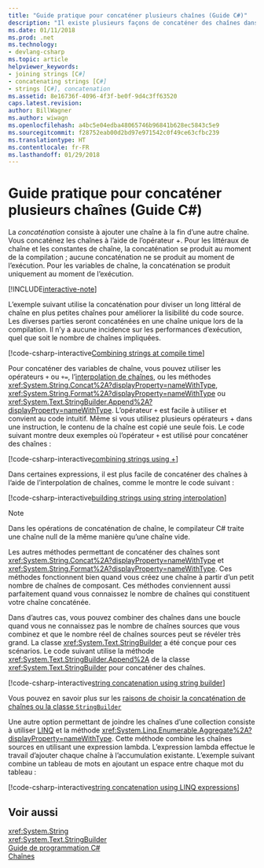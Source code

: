 ```yaml
---
title: "Guide pratique pour concaténer plusieurs chaînes (Guide C#)"
description: "Il existe plusieurs façons de concaténer des chaînes dans C#. Découvrez les options et les raisons de les choisir."
ms.date: 01/11/2018
ms.prod: .net
ms.technology:
- devlang-csharp
ms.topic: article
helpviewer_keywords:
- joining strings [C#]
- concatenating strings [C#]
- strings [C#], concatenation
ms.assetid: 8e16736f-4096-4f3f-be0f-9d4c3ff63520
caps.latest.revision: 
author: BillWagner
ms.author: wiwagn
ms.openlocfilehash: a4bc5e04edba48065746b96841b628ec5843c5e9
ms.sourcegitcommit: f28752eab00d2bd97e971542c0f49ce63cfbc239
ms.translationtype: HT
ms.contentlocale: fr-FR
ms.lasthandoff: 01/29/2018
---
```

# <a name="how-to-concatenate-multiple-strings-c-guide"></a>Guide pratique pour concaténer plusieurs chaînes (Guide C#)

La *concaténation* consiste à ajouter une chaîne à la fin d’une autre chaîne. Vous concaténez les chaînes à l’aide de l’opérateur +. Pour les littéraux de chaîne et les constantes de chaîne, la concaténation se produit au moment de la compilation ; aucune concaténation ne se produit au moment de l’exécution. Pour les variables de chaîne, la concaténation se produit uniquement au moment de l’exécution.

[!INCLUDE[interactive-note](~/includes/csharp-interactive-note.md)]

L’exemple suivant utilise la concaténation pour diviser un long littéral de chaîne en plus petites chaînes pour améliorer la lisibilité du code source. Les diverses parties seront concaténées en une chaîne unique lors de la compilation. Il n’y a aucune incidence sur les performances d’exécution, quel que soit le nombre de chaînes impliquées.  
  
 [!code-csharp-interactive[Combining strings at compile time](../../../samples/snippets/csharp/how-to/strings/Concatenate.cs#1)]  
  

Pour concaténer des variables de chaîne, vous pouvez utiliser les opérateurs `+` ou `+=`, l’[interpolation de chaînes](../tutorials/string-interpolation.md), ou les méthodes <xref:System.String.Concat%2A?displayProperty=nameWithType>, <xref:System.String.Format%2A?displayProperty=nameWithType> ou <xref:System.Text.StringBuilder.Append%2A?displayProperty=nameWithType>. L’opérateur `+` est facile à utiliser et convient au code intuitif. Même si vous utilisez plusieurs opérateurs + dans une instruction, le contenu de la chaîne est copié une seule fois. Le code suivant montre deux exemples où l’opérateur `+` est utilisé pour concaténer des chaînes :

[!code-csharp-interactive[combining strings using +](../../../samples/snippets/csharp/how-to/strings/Concatenate.cs#2)]  

Dans certaines expressions, il est plus facile de concaténer des chaînes à l’aide de l’interpolation de chaînes, comme le montre le code suivant :
  
[!code-csharp-interactive[building strings using string interpolation](../../../samples/snippets/csharp/how-to/strings/Concatenate.cs#3)]  
  
> [!NOTE]
>  Dans les opérations de concaténation de chaîne, le compilateur C# traite une chaîne null de la même manière qu’une chaîne vide.

Les autres méthodes permettant de concaténer des chaînes sont <xref:System.String.Concat%2A?displayProperty=nameWithType> et <xref:System.String.Format%2A?displayProperty=nameWithType>. Ces méthodes fonctionnent bien quand vous créez une chaîne à partir d’un petit nombre de chaînes de composant. Ces méthodes conviennent aussi parfaitement quand vous connaissez le nombre de chaînes qui constituent votre chaîne concaténée.

Dans d’autres cas, vous pouvez combiner des chaînes dans une boucle quand vous ne connaissez pas le nombre de chaînes sources que vous combinez et que le nombre réel de chaînes sources peut se révéler très grand. La classe <xref:System.Text.StringBuilder> a été conçue pour ces scénarios. Le code suivant utilise la méthode <xref:System.Text.StringBuilder.Append%2A> de la classe <xref:System.Text.StringBuilder> pour concaténer des chaînes.  
  
[!code-csharp-interactive[string concatenation using string builder](../../../samples/snippets/csharp/how-to/strings/Concatenate.cs#4)]  

Vous pouvez en savoir plus sur les [raisons de choisir la concaténation de chaînes ou la classe `StringBuilder`](xref:System.Text.StringBuilder#StringAndSB)

Une autre option permettant de joindre les chaînes d’une collection consiste à utiliser [LINQ](../programming-guide/concepts/linq/index.md) et la méthode <xref:System.Linq.Enumerable.Aggregate%2A?displayProperty=nameWithType>. Cette méthode combine les chaînes sources en utilisant une expression lambda. L’expression lambda effectue le travail d’ajouter chaque chaîne à l’accumulation existante. L’exemple suivant combine un tableau de mots en ajoutant un espace entre chaque mot du tableau :

[!code-csharp-interactive[string concatenation using LINQ expressions](../../../samples/snippets/csharp/how-to/strings/Concatenate.cs#5)]  


## <a name="see-also"></a>Voir aussi  
 <xref:System.String>  
 <xref:System.Text.StringBuilder>  
 [Guide de programmation C#](../programming-guide/index.md)  
 [Chaînes](../programming-guide/strings/index.md)
